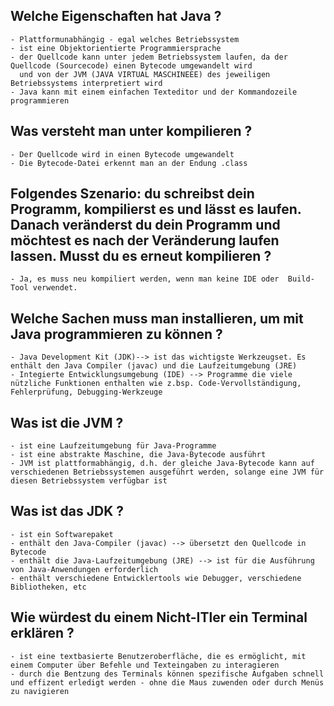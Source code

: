 ## Welche Eigenschaften hat Java ?
    - Plattformunabhängig - egal welches Betriebssystem
    - ist eine Objektorientierte Programmiersprache
    - der Quellcode kann unter jedem Betriebssystem laufen, da der Quellcode (Sourcecode) einen Bytecode umgewandelt wird 
      und von der JVM (JAVA VIRTUAL MASCHINEEE) des jeweiligen Betriebssystems interpretiert wird
    - Java kann mit einem einfachen Texteditor und der Kommandozeile programmieren

## Was versteht man unter kompilieren ?
    - Der Quellcode wird in einen Bytecode umgewandelt
    - Die Bytecode-Datei erkennt man an der Endung .class

## Folgendes Szenario: du schreibst dein Programm, kompilierst es und lässt es laufen. Danach veränderst du dein Programm und möchtest es nach der Veränderung laufen lassen. Musst du es erneut kompilieren ?
    - Ja, es muss neu kompiliert werden, wenn man keine IDE oder  Build-Tool verwendet.

## Welche Sachen muss man installieren, um mit Java programmieren zu können ?
    - Java Development Kit (JDK)--> ist das wichtigste Werkzeugset. Es enthält den Java Compiler (javac) und die Laufzeitumgebung (JRE)
    - Integierte Entwicklungsumgebung (IDE) --> Programme die viele nützliche Funktionen enthalten wie z.bsp. Code-Vervollständigung, Fehlerprüfung, Debugging-Werkzeuge

## Was ist die JVM ?
    - ist eine Laufzeitumgebung für Java-Programme
    - ist eine abstrakte Maschine, die Java-Bytecode ausführt
    - JVM ist plattformabhängig, d.h. der gleiche Java-Bytecode kann auf verschiedenen Betriebssystemen ausgeführt werden, solange eine JVM für diesen Betriebssystem verfügbar ist

## Was ist das JDK ?
    - ist ein Softwarepaket
    - enthält den Java-Compiler (javac) --> übersetzt den Quellcode in Bytecode
    - enthält die Java-Laufzeitumgebung (JRE) --> ist für die Ausführung von Java-Anwendungen erforderlich
    - enthält verschiedene Entwicklertools wie Debugger, verschiedene Bibliotheken, etc

## Wie würdest du einem Nicht-ITler ein Terminal erklären ?
    - ist eine textbasierte Benutzeroberfläche, die es ermöglicht, mit einem Computer über Befehle und Texteingaben zu interagieren
    - durch die Bentzung des Terminals können spezifische Aufgaben schnell und effizent erledigt werden - ohne die Maus zuwenden oder durch Menüs zu navigieren